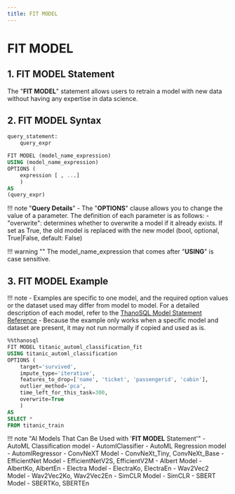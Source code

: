 ```yaml
---
title: FIT MODEL
---
```


# __FIT MODEL__

## __1. FIT MODEL Statement__

The "__FIT MODEL__" statement allows users to retrain a model with new data without having any expertise in data science.

## __2. FIT MODEL Syntax__

```sql
query_statement:
    query_expr

FIT MODEL (model_name_expression)
USING (model_name_expression)
OPTIONS (
    expression [ , ...]
    )
AS
(query_expr)
```

!!! note "__Query Details__"
    - The "__OPTIONS__" clause allows you to change the value of a parameter. The definition of each parameter is as follows:
        - "overwrite": determines whether to overwrite a model if it already exists. If set as True, the old model is replaced with the new model (bool, optional, True|False, default: False)

!!! warning ""
    The model_name_expression that comes after "__USING__" is case sensitive.

## __3. FIT MODEL Example__

!!! note
    - Examples are specific to one model, and the required option values ​​or the dataset used may differ from model to model. For a detailed description of each model, refer to the [ThanoSQL Model Statement Reference](../../reference/#thanosql-model-statement-reference)
    - Because the example only works when a specific model and dataset are present, it may not run normally if copied and used as is.

```sql
%%thanosql
FIT MODEL titanic_automl_classification_fit
USING titanic_automl_classification
OPTIONS (
    target='survived',
    impute_type='iterative',
    features_to_drop=['name', 'ticket', 'passengerid', 'cabin'],
    outlier_method='pca',
    time_left_for_this_task=300,
    overwrite=True
    )
AS
SELECT *
FROM titanic_train
```

!!! note "AI Models That Can Be Used with '__FIT MODEL__ Statement'"
    - AutoML Classification model - AutomlClassifier
    - AutoML Regression model - AutomlRegressor
    - ConvNeXT Model - ConvNeXt_Tiny, ConvNeXt_Base
    - EfficientNet Model - EfficientNetV2S, EfficientV2M
    - Albert Model - AlbertKo, AlbertEn
    - Electra Model - ElectraKo, ElectraEn
    - Wav2Vec2 Model - Wav2Vec2Ko, Wav2Vec2En
    - SimCLR Model - SimCLR
    - SBERT Model - SBERTKo, SBERTEn